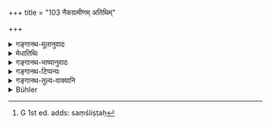 +++
title = "103 नैकग्रामीणम् अतिथिम्"

+++

<details><summary>गङ्गानथ-मूलानुवादः</summary>

One should not regard as “guest” a Brāhmaṇa who lives in the same village or who is a companion. He should regard him as such when he arrives at his house, or where the wife and the fires are at the time.—(103)
</details>

<details><summary>मेधातिथिः</summary>

एकस्मिन् ग्रामे यो वसति वैश्वदेवकलोपस्थितो ऽपि नातिथिः । **सांगतिकः** सहाध्यायी[^१८२] सख्युर् अन्यः । तस्य ह्य् उत्तरत्र विधिर् भविष्यति "वैशशूद्रौ सखा च" इति (म्ध् ३.१००) । यो ऽपि सर्वेण संगच्छते विचित्रपरिहासकथादिभिः, सांगतिकशब्देन युक्तः प्रतिषेद्धुं प्राग् अदृष्टपूर्वो ऽपि ।


[^१८२]:
     G 1st ed. adds: saṃśliṣṭaḥ

- न च गृहस्थस्य प्रोषितस्यास्य सर्वलक्षणलक्षितो ऽप्य् अतिथिः । किं तर्हि **उपस्थितं गृहे विद्यात्** । यत्रास्य नित्यं स्थानम्, वसतिस्थानम् यद् उच्यते । प्रोषितस्यापि **भार्या यत्राग्नयश् च** तत्रासंनिहितस्यापि गृहस्थस्य भवत्य् एवातिथिः । अतो यथा संविधायाग्निहोत्रदर्शपूर्णमासादिषु प्रवसति, तद्वद् अतिथये ऽपि संविधातव्यम् । 

- **वा**शब्दात् त्व् एवं प्रतीयते । भार्याग्निभिः सह यदा प्रवासस् तदा भवत्य् एव ग्रामान्तरस्थस्याप्य् अतिथिः । असंनिहितस्यापि गृहे भार्याग्निषु सत्सु । ततश् च यदि भार्यया सह प्रवसेद् अग्नयश् च गृह एव भवेयुस् तदा नातिथिपूजानियम इति । **वा**शब्द **उपस्थितं गृहे विद्याद्** इत्य् एतदपेक्षया, न परस्परापेक्षया भार्याग्नीनाम् ॥ ३.९३ ॥
</details>

<details><summary>गङ्गानथ-भाष्यानुवादः</summary>

One who fives in the same village is not a ‘guest,’ even though he may
happen to come just at the time of the ‘Vaiśvadeva’ offerings.

‘*Companion*’—a fellow-student, other than one’s ‘friend;’ the rule
regarding the entertaining of the latter will come later—‘the Vaiśya and
the Śūdra and one’s friend, &c., &c.’ (Verse 110).

It appears right to take the term ‘*sāṅgatika*’ as excluding the man who
is in the habit of meeting all men on terms of equality, entertaining
them with jokes ami stories,—oven though he be such as has never been
met before.

For the Householder, when away from home, no one can be a ‘guest,’ even
though he may fulfil all the conditions of one; one is to be regarded as
such only when he ‘*arrives at one’s house*;’ *i.e*., to the place where
one lives permanently, that which is called his ‘abode.’ But even when
the man is away from home, if his wife and Fires happen to be there,
then the Brāhmaṇa arriving will be his ‘guest,’ even though he himself
may not be there. Hence the householder should provide for the
entertaining of guests during his absence, in the same manner as he does
for the maintenance of the Fires and the performance of the
*Darśa-Pūrṇmāsa* and other periodical sacrifices.

The term ‘or’ implies that (*a*) when the man goes on a journey taking
his wife and the fires with him, then, even during his stay in another
village, if some one arrives, he should be treated as a ‘guest;”—(*b*)
that the same is the case at his own house, during his absence, if his
wife and Fires are there that hence, when one goes out with his wife,
but leaves the Fires at home, the rule regarding the entertaining of
guests does not apply.

The term ‘or’ is to be construed with ‘should regard’ not as between the
‘wife’ and the ‘fires.’—(103)
</details>

<details><summary>गङ्गानथ-टिप्पन्यः</summary>

‘*Sāṅgatikam*’—‘Fellow-student, other than a *friend*; or one who is in
the habit of meeting all men on terms of equality, entertaining, them
with jokes and stories.’ \[Medhātithi; whom Buhler quotes wrongly by
including ‘the Vaiśya or a Śūdra or a friend’ in the latter explanation;
the word ‘*vaiśyaśūdrau sahhā cheti*’ stands for verse 110, where,
Medhātithi says, ‘the rule regarding the entertaining of a *Friend* will
come in’\];—‘One who makes a living by telling wonderful or laughable
stories and the like’ (Govindarāja, Kullūka and Rāghavānanda);—‘one who
comes on account of his relationship to the Householder’ (Nārāyaṇa).

‘*Bhāryā yatrāgnayaḥ*’—‘Where the wife and the fires are at the time’
(Medhātithi);—‘when the man who has arrived is accompanied by his Wife
and Fires’ (Govindarāja and Nārāyaṇa). Buhler is again in the wrong in
translating Kullūka’s view. What Kullūka says is “*etena
bhāryāgnirahitasya pravāsino nātithitvamiti bodhitam*”—*i.e*., ‘what is
meant is that the character of a *guest* does not belong to that
wanderer from home, who is devoid of wife and fires’; and *not* (as
Buhler puts it) that ‘a Householder who has neither (wife or fires) need
not entertain guests.’

This verse is quoted in *Parāśaramādhava* (Ācāra, p. 353), which adds
the following notes:—An inhabitant of the same village, even though he
may arrive in the character of a guest, is not to be entertained as
such;—similarly, the ‘*Sāṅgatika*,’ *i.e*., ‘an old acquaintance,’—is
not to be treated as a guest, if he happens to arrive as one;—an arrival
is to be treated as a guest only when he comes to the house—either his
own or some one else’s—where the Householder’s ‘wife and fires’ happen
to be at the time.
</details>

<details><summary>गङ्गानथ-तुल्य-वाक्यानि</summary>

**(verses 3.102-103)**

See Comparative notes for [Verse
3.102].
</details>

<details><summary>Bühler</summary>

103	One must not consider as a guest a Brahmana who dwells in the same village, nor one who seeks his livelihood by social intercourse, even though he has come to a house where (there is) a wife, and where sacred fires (are kept).
</details>
